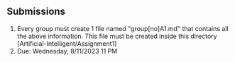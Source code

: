 ## Submissions
1. Every group must create 1 file named "group[no]A1.md" that contains all the above information. This file must be created inside this directory [Artificial-Intelligent/Assignment1]
2. Due: Wednesday, 8/11/2023 11 PM
